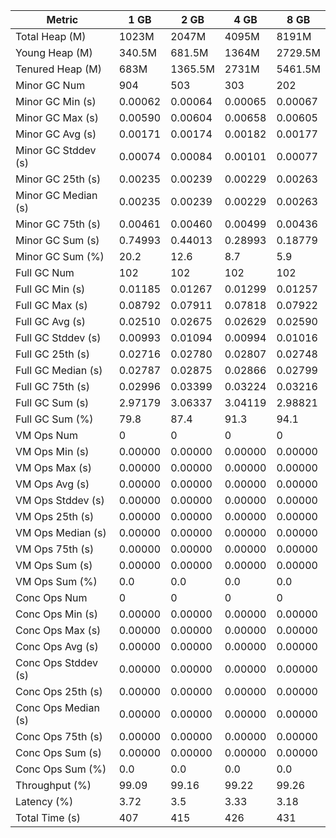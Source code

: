 | Metric | 1 GB | 2 GB | 4 GB | 8 GB |
|------|----|----|----|----|
| Total Heap (M) | 1023M | 2047M | 4095M | 8191M |
| Young Heap (M) | 340.5M | 681.5M | 1364M | 2729.5M |
| Tenured Heap (M) | 683M | 1365.5M | 2731M | 5461.5M |
| Minor GC Num | 904 | 503 | 303 | 202 |
| Minor GC Min (s) | 0.00062 | 0.00064 | 0.00065 | 0.00067 |
| Minor GC Max (s) | 0.00590 | 0.00604 | 0.00658 | 0.00605 |
| Minor GC Avg (s) | 0.00171 | 0.00174 | 0.00182 | 0.00177 |
| Minor GC Stddev (s) | 0.00074 | 0.00084 | 0.00101 | 0.00077 |
| Minor GC 25th (s) | 0.00235 | 0.00239 | 0.00229 | 0.00263 |
| Minor GC Median (s) | 0.00235 | 0.00239 | 0.00229 | 0.00263 |
| Minor GC 75th (s) | 0.00461 | 0.00460 | 0.00499 | 0.00436 |
| Minor GC Sum (s) | 0.74993 | 0.44013 | 0.28993 | 0.18779 |
| Minor GC Sum (%) | 20.2 | 12.6 | 8.7 | 5.9 |
| Full GC Num | 102 | 102 | 102 | 102 |
| Full GC Min (s) | 0.01185 | 0.01267 | 0.01299 | 0.01257 |
| Full GC Max (s) | 0.08792 | 0.07911 | 0.07818 | 0.07922 |
| Full GC Avg (s) | 0.02510 | 0.02675 | 0.02629 | 0.02590 |
| Full GC Stddev (s) | 0.00993 | 0.01094 | 0.00994 | 0.01016 |
| Full GC 25th (s) | 0.02716 | 0.02780 | 0.02807 | 0.02748 |
| Full GC Median (s) | 0.02787 | 0.02875 | 0.02866 | 0.02799 |
| Full GC 75th (s) | 0.02996 | 0.03399 | 0.03224 | 0.03216 |
| Full GC Sum (s) | 2.97179 | 3.06337 | 3.04119 | 2.98821 |
| Full GC Sum (%) | 79.8 | 87.4 | 91.3 | 94.1 |
| VM Ops Num | 0 | 0 | 0 | 0 |
| VM Ops Min (s) | 0.00000 | 0.00000 | 0.00000 | 0.00000 |
| VM Ops Max (s) | 0.00000 | 0.00000 | 0.00000 | 0.00000 |
| VM Ops Avg (s) | 0.00000 | 0.00000 | 0.00000 | 0.00000 |
| VM Ops Stddev (s) | 0.00000 | 0.00000 | 0.00000 | 0.00000 |
| VM Ops 25th (s) | 0.00000 | 0.00000 | 0.00000 | 0.00000 |
| VM Ops Median (s) | 0.00000 | 0.00000 | 0.00000 | 0.00000 |
| VM Ops 75th (s) | 0.00000 | 0.00000 | 0.00000 | 0.00000 |
| VM Ops Sum (s) | 0.00000 | 0.00000 | 0.00000 | 0.00000 |
| VM Ops Sum (%) | 0.0 | 0.0 | 0.0 | 0.0 |
| Conc Ops Num | 0 | 0 | 0 | 0 |
| Conc Ops Min (s) | 0.00000 | 0.00000 | 0.00000 | 0.00000 |
| Conc Ops Max (s) | 0.00000 | 0.00000 | 0.00000 | 0.00000 |
| Conc Ops Avg (s) | 0.00000 | 0.00000 | 0.00000 | 0.00000 |
| Conc Ops Stddev (s) | 0.00000 | 0.00000 | 0.00000 | 0.00000 |
| Conc Ops 25th (s) | 0.00000 | 0.00000 | 0.00000 | 0.00000 |
| Conc Ops Median (s) | 0.00000 | 0.00000 | 0.00000 | 0.00000 |
| Conc Ops 75th (s) | 0.00000 | 0.00000 | 0.00000 | 0.00000 |
| Conc Ops Sum (s) | 0.00000 | 0.00000 | 0.00000 | 0.00000 |
| Conc Ops Sum (%) | 0.0 | 0.0 | 0.0 | 0.0 |
| Throughput (%) | 99.09 | 99.16 | 99.22 | 99.26 |
| Latency (%) | 3.72 | 3.5 | 3.33 | 3.18 |
| Total Time (s) | 407 | 415 | 426 | 431 |
